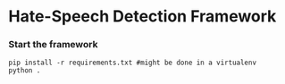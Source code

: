 # Hate-Speech Detection Framework

### Start the framework
~~~
pip install -r requirements.txt #might be done in a virtualenv
python .
~~~